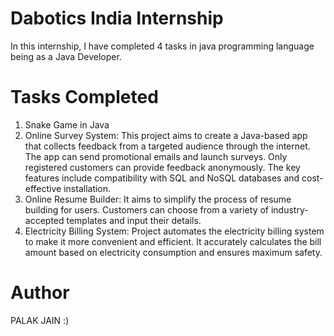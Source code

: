 # Dabotics India Internship 
In this internship, I have completed 4 tasks in java programming language being as a Java Developer. 

# Tasks Completed
1. Snake Game in Java
2. Online Survey System: This project aims to create a Java-based app that collects feedback from a targeted audience through the internet. The app can send promotional emails and launch surveys. Only registered customers can provide feedback
anonymously. The key features include compatibility with SQL and NoSQL databases and cost-effective installation.
3. Online Resume Builder: It aims to simplify the process of resume building for users. Customers can choose from a variety of industry-accepted templates and input their details.
4. Electricity Billing System: Project automates the electricity billing system to make it more convenient and efficient. It accurately calculates the bill amount based on electricity consumption and ensures maximum safety.

# Author
PALAK JAIN :)
